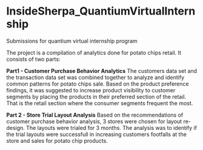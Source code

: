 # InsideSherpa_QuantiumVirtualInternship
Submissions for quantium virtual internship program

The project is a compilation of analytics done for potato chips retail. It consists of two parts: 

<b>Part1 - Customer Purchase Behavior Analytics</b>
The customers data set and the transaction data set was combined together to analyze and identify common patterns for potato chips sale. Based on the product preference findings, it was suggested to increase product visibility to customer segments by placing the products in their preferred section of the retail. That is the retail section where the consumer segments frequent the most. 

<b>Part 2 - Store Trial Layout Analysis</b>
Based on the recommendations of customer purchase behavior analysis, 3 stores were chosen for layout re-design. The layouts were trialed for 3 months. The analysis was to identify if the trial layouts were successfull in increasing customers footfalls at the store and sales for potato chip products. 



